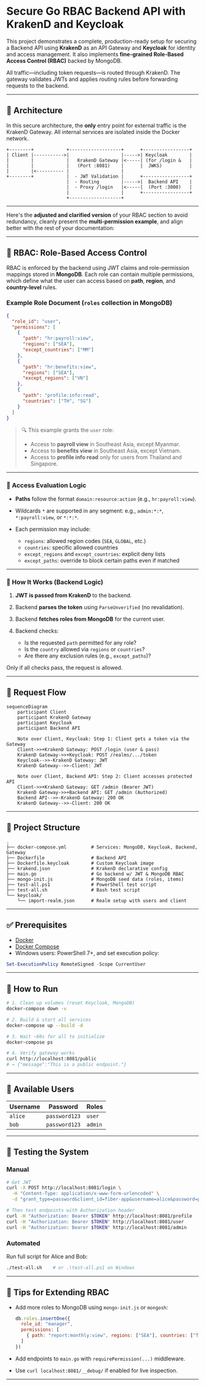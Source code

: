 # Secure Go RBAC Backend API with KrakenD and Keycloak

This project demonstrates a complete, production-ready setup for securing a Backend API using **KrakenD** as an API Gateway and **Keycloak** for identity and access management. It also implements **fine-grained Role-Based Access Control (RBAC)** backed by MongoDB.

All traffic—including token requests—is routed through KrakenD. The gateway validates JWTs and applies routing rules before forwarding requests to the backend.

---

## 🧱 Architecture

In this secure architecture, the **only** entry point for external traffic is the KrakenD Gateway. All internal services are isolated inside the Docker network.

```
+--------+            +-------------------+      +-----------------+
| Client |----------->|                   |----->| Keycloak        |
|        |            |   KrakenD Gateway |<-----| (for /login &   |
|        |            |   (Port :8081)    |      |  JWKS)          |
|        |<---------- |                   |
+--------+            |  - JWT Validation |      +-----------------+
                      |  - Routing        |----->|  Backend API    |
                      |  - Proxy /login   |<-----|  (Port :3000)   |
                      |                   |      +-----------------+
                      +-------------------+
```

---

Here's the **adjusted and clarified version** of your RBAC section to avoid redundancy, cleanly present the **multi-permission example**, and align better with the rest of your documentation:

---

## 🔐 RBAC: Role-Based Access Control

RBAC is enforced by the backend using JWT claims and role-permission mappings stored in **MongoDB**. Each role can contain multiple permissions, which define what the user can access based on **path**, **region**, and **country-level** rules.

### Example Role Document (`roles` collection in MongoDB)

```json
{
  "role_id": "user",
  "permissions": [
    {
      "path": "hr:payroll:view",
      "regions": ["SEA"],
      "except_countries": ["MM"]
    },
    {
      "path": "hr:benefits:view",
      "regions": ["SEA"],
      "except_regions": ["VN"]
    },
    {
      "path": "profile:info:read",
      "countries": ["TH", "SG"]
    }
  ]
}
```

> 🔍 This example grants the `user` role:
>
> * Access to **payroll view** in Southeast Asia, except Myanmar.
> * Access to **benefits view** in Southeast Asia, except Vietnam.
> * Access to **profile info read** only for users from Thailand and Singapore.

---

### 🧾 Access Evaluation Logic

* **Paths** follow the format `domain:resource:action` (e.g., `hr:payroll:view`).
* Wildcards `*` are supported in any segment:
  e.g., `admin:*:*`, `*:payroll:view`, or `*:*:*`.
* Each permission may include:

  * `regions`: allowed region codes (`SEA`, `GLOBAL`, etc.)
  * `countries`: specific allowed countries
  * `except_regions` and `except_countries`: explicit deny lists
  * `except_paths`: override to block certain paths even if matched

---

### 🧠 How It Works (Backend Logic)

1. **JWT is passed from KrakenD** to the backend.
2. Backend **parses the token** using `ParseUnverified` (no revalidation).
3. Backend **fetches roles from MongoDB** for the current user.
4. Backend checks:

   * Is the requested `path` permitted for any role?
   * Is the `country` allowed via `regions` or `countries`?
   * Are there any exclusion rules (e.g., `except_paths`)?

Only if all checks pass, the request is allowed.

---


## 🚦 Request Flow

```mermaid
sequenceDiagram
    participant Client
    participant KrakenD Gateway
    participant Keycloak
    participant Backend API

    Note over Client, Keycloak: Step 1: Client gets a token via the Gateway
    Client->>+KrakenD Gateway: POST /login (user & pass)
    KrakenD Gateway->>+Keycloak: POST /realms/.../token
    Keycloak-->>-KrakenD Gateway: JWT
    KrakenD Gateway-->>-Client: JWT

    Note over Client, Backend API: Step 2: Client accesses protected API
    Client->>+KrakenD Gateway: GET /admin (Bearer JWT)
    KrakenD Gateway->>+Backend API: GET /admin (Authorized)
    Backend API-->>-KrakenD Gateway: 200 OK
    KrakenD Gateway-->>-Client: 200 OK
```

---

## 📁 Project Structure

```
.
├── docker-compose.yml         # Services: MongoDB, Keycloak, Backend, Gateway
├── Dockerfile                 # Backend API
├── Dockerfile.keycloak        # Custom Keycloak image
├── krakend.json               # KrakenD declarative config
├── main.go                    # Go backend w/ JWT & MongoDB RBAC
├── mongo-init.js              # MongoDB seed data (roles, items)
├── test-all.ps1               # PowerShell test script
├── test-all.sh                # Bash test script
└── keycloak/
    └── import-realm.json      # Realm setup with users and client
```

---

## ✅ Prerequisites

* [Docker](https://www.docker.com/)
* [Docker Compose](https://docs.docker.com/compose/)
* Windows users: PowerShell 7+, and set execution policy:

```powershell
Set-ExecutionPolicy RemoteSigned -Scope CurrentUser
```

---

## 🚀 How to Run

```bash
# 1. Clean up volumes (reset Keycloak, MongoDB)
docker-compose down -v

# 2. Build & start all services
docker-compose up --build -d

# 3. Wait ~60s for all to initialize
docker-compose ps

# 4. Verify gateway works
curl http://localhost:8081/public
# → {"message":"This is a public endpoint."}
```

---

## 👥 Available Users

| Username | Password      | Roles   |
| -------- | ------------- | ------- |
| `alice`  | `password123` | `user`  |
| `bob`    | `password123` | `admin` |

---

## 🧪 Testing the System

### Manual

```bash
# Get JWT
curl -X POST http://localhost:8081/login \
  -H "Content-Type: application/x-www-form-urlencoded" \
  -d "grant_type=password&client_id=fiber-app&username=alice&password=password123"

# Then test endpoints with Authorization header
curl -H "Authorization: Bearer $TOKEN" http://localhost:8081/profile
curl -H "Authorization: Bearer $TOKEN" http://localhost:8081/user
curl -H "Authorization: Bearer $TOKEN" http://localhost:8081/admin
```

### Automated

Run full script for Alice and Bob:

```bash
./test-all.sh    # or .\test-all.ps1 on Windows
```

---

## 🧠 Tips for Extending RBAC

* Add more roles to MongoDB using `mongo-init.js` or `mongosh`:

  ```js
  db.roles.insertOne({
    role_id: "manager",
    permissions: [
      { path: "report:monthly:view", regions: ["SEA"], countries: ["TH"] }
    ]
  })
  ```

* Add endpoints to `main.go` with `requirePermission(...)` middleware.

* Use `curl localhost:8081/__debug/` if enabled for live inspection.

---

